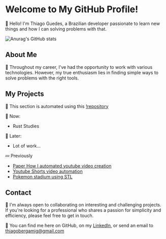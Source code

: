# Welcome to My GitHub Profile!

👋 Hello! I'm Thiago Guedes, a Brazilian developer passionate to learn new things and how I can solving problems with that.

![Anurag's GitHub stats](https://github-readme-stats.vercel.app/api?username=thiagobergami&show_icons=true&theme=radical)

## About Me

🏢 Throughout my career, I've had the opportunity to work with various technologies. However, my true enthusiasm lies in finding simple ways to solve problems with the right tools.

## My Projects
🤖 This section is automated using this [!repository](https://github.com/thiagobergami/update-readme)

💬 Now:

- Rust Studies

💭 Later:

- Lot of work...

💤 Previously
- [Paper How I automated youtube video creation](#)
- [Youtube Shorts video automation](https://github.com/thiagobergami/yt-shoorts-automation)
- [Pokemon stadium using STL](https://github.com/thiagobergami/pokemon-stadium)

## Contact

🤝 I'm always open to collaborating on interesting and challenging projects. If you're looking for a professional who shares a passion for simplicity and efficiency, please feel free to get in touch.

💼 You can find me here on GitHub, on my [LinkedIn](https://www.linkedin.com/in/thiago-bergami-guedes/), or send an email to thiagobergamig@gmail.com